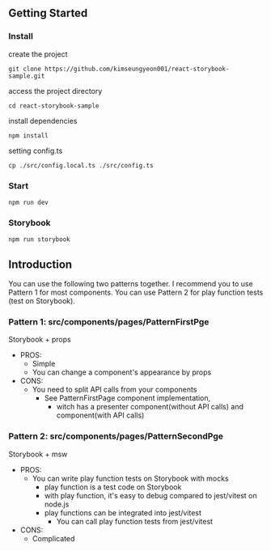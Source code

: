 ## Getting Started

### Install

create the project
```
git clone https://github.com/kimseungyeon001/react-storybook-sample.git
```

access the project directory
```
cd react-storybook-sample
```

install dependencies
```
npm install
```

setting config.ts
```
cp ./src/config.local.ts ./src/config.ts
```

### Start
```
npm run dev
```

### Storybook
```
npm run storybook
```

## Introduction

You can use the following two patterns together.
I recommend you to use Pattern 1 for most components.
You can use Pattern 2 for play function tests (test on Storybook).

### Pattern 1: src/components/pages/PatternFirstPge

Storybook + props

- PROS:
  - Simple
  - You can change a component's appearance by props
- CONS:
  - You need to split API calls from your components
    - See PatternFirstPage component implementation,
      - witch has a presenter component(without API calls) and component(with API calls)

### Pattern 2: src/components/pages/PatternSecondPge

Storybook + msw

- PROS:
  - You can write play function tests on Storybook with mocks
    - play function is a test code on Storybook
    - with play function, it's easy to debug compared to jest/vitest on node.js
    - play functions can be integrated into jest/vitest
      - You can call play function tests from jest/vitest
- CONS:
  - Complicated
